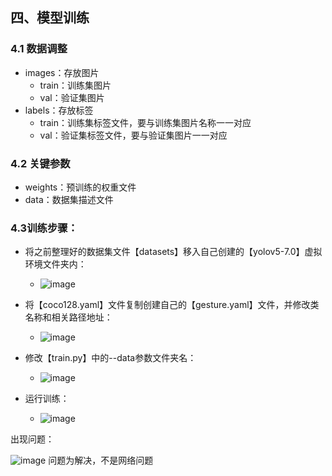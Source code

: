 ## 四、模型训练

### 4.1 数据调整

* images：存放图片
  * train：训练集图片
  * val：验证集图片
* labels：存放标签
  * train：训练集标签文件，要与训练集图片名称一一对应
  * val：验证集标签文件，要与验证集图片一一对应

### 4.2 关键参数

* weights：预训练的权重文件
* data：数据集描述文件

### 4.3训练步骤：

* 将之前整理好的数据集文件【datasets】移入自己创建的【yolov5-7.0】虚拟环境文件夹内：
  * ![image](https://github.com/CoderSuHang/TensorRT-Learning-Note/assets/104765251/65792785-0a7a-43df-897c-eb380a603aa6)

* 将【coco128.yaml】文件复制创建自己的【gesture.yaml】文件，并修改类名称和相关路径地址：
  * ![image](https://github.com/CoderSuHang/TensorRT-Learning-Note/assets/104765251/a70ab2c9-427e-47e6-bf16-4af5b3bf8710)

* 修改【train.py】中的--data参数文件夹名：
  * ![image](https://github.com/CoderSuHang/TensorRT-Learning-Note/assets/104765251/3fb4604d-79e0-4a79-bb04-8b7b9a0b81ff)

* 运行训练：
  * ![image](https://github.com/CoderSuHang/TensorRT-Learning-Note/assets/104765251/fe1288a0-b02b-4305-b042-7f45dfcbea41)



出现问题：

![image](https://github.com/CoderSuHang/TensorRT-Learning-Note/assets/104765251/10b13781-5fab-499e-964c-6d99a5277da4)
问题为解决，不是网络问题
